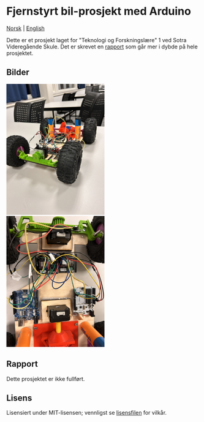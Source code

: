 # Fjernstyrt bil-prosjekt med Arduino
[Norsk](./README.md) | [English](./README_EN.md)

Dette er et prosjekt laget for "Teknologi og Forskningslære" 1 ved Sotra Videregående Skule. Det er skrevet en [rapport](#rapport) som går mer i dybde på hele prosjektet.

## Bilder
<img src="img/IMG_3456.JPEG"  alt="tst" width="256" height="342"/> <img src="img/IMG_3492.JPEG"  alt="tst" width="256" height="342"/>

## Rapport
Dette prosjektet er ikke fullført.

## Lisens
Lisensiert under MIT-lisensen; vennligst se [lisensfilen](./LICENSE.md) for vilkår.
